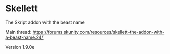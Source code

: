 # Skellett
The Skript addon with the beast name

Main thread: https://forums.skunity.com/resources/skellett-the-addon-with-a-beast-name.24/

Version 1.9.0e
